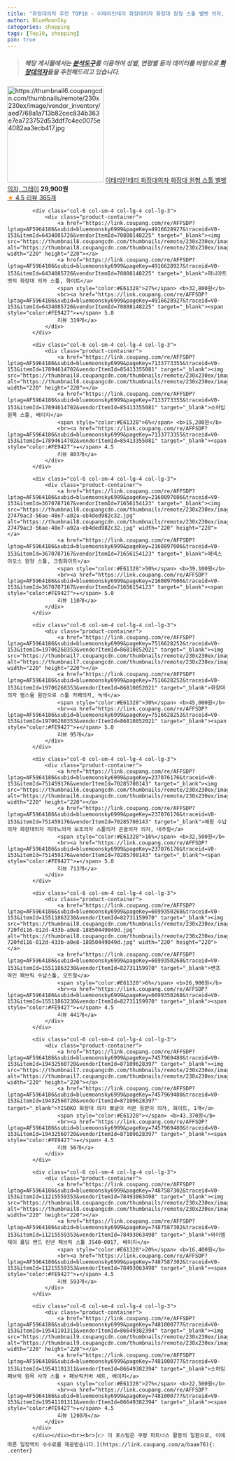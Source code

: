 ```yaml
---
title: "화장대의자 추천 TOP10 - 이태리인테리 화장대의자 화장대 원형 스툴 벨벳 의자, 그레이"
author: BlueMoonSky
categories: shopping
tags: [Top10, shopping]
pin: true
---
```


> ##### 해당 게시물에서는 [**분석도구**](https://itemscout.io/)를 이용하여 **성별**, **연령별** 등의 데이터를 바탕으로 [**화장대의자**](https://link.coupang.com/a/baae76)들을 추천해드리고 있습니다.
<div class="container"><div class="row">
            <div class="col-6 col-sm-4 col-lg-4 col-lg-3">
                <div class="product-container">
                    <a href="https://link.coupang.com/re/AFFSDP?lptag=AF5964186&subid=bluemoonsky6999&pageKey=7294366713&traceid=V0-153&itemId=18650895793&vendorItemId=85846471138" target="_blank"><img src="https://thumbnail6.coupangcdn.com/thumbnails/remote/230x230ex/image/vendor_inventory/aed7/68a1a713b82cec834b363e7ea723752d53ddf7c4ec0075e4082aa3ecb417.jpg" alt="https://thumbnail6.coupangcdn.com/thumbnails/remote/230x230ex/image/vendor_inventory/aed7/68a1a713b82cec834b363e7ea723752d53ddf7c4ec0075e4082aa3ecb417.jpg" width="220" height="220"></a>
                    <a href="https://link.coupang.com/re/AFFSDP?lptag=AF5964186&subid=bluemoonsky6999&pageKey=7294366713&traceid=V0-153&itemId=18650895793&vendorItemId=85846471138" target="_blank">이태리인테리 화장대의자 화장대 원형 스툴 벨벳 의자, 그레이</a>
                    <span style="color:#E61328"></span> <b>29,900원</b>
                    <br><a href="https://link.coupang.com/re/AFFSDP?lptag=AF5964186&subid=bluemoonsky6999&pageKey=7294366713&traceid=V0-153&itemId=18650895793&vendorItemId=85846471138" target="_blank"><span style="color:#FE9427">★</span> 4.5
                    리뷰 365개</a>
                </div>
            </div>
            
            <div class="col-6 col-sm-4 col-lg-4 col-lg-3">
                <div class="product-container">
                    <a href="https://link.coupang.com/re/AFFSDP?lptag=AF5964186&subid=bluemoonsky6999&pageKey=4916628927&traceid=V0-153&itemId=6434085726&vendorItemId=70808148225" target="_blank"><img src="https://thumbnail8.coupangcdn.com/thumbnails/remote/230x230ex/image/vendor_inventory/9b56/a5e23d8376d7a7396e147a0c3e69a232394f82b39042f2f04732b99220b2.jpg" alt="https://thumbnail8.coupangcdn.com/thumbnails/remote/230x230ex/image/vendor_inventory/9b56/a5e23d8376d7a7396e147a0c3e69a232394f82b39042f2f04732b99220b2.jpg" width="220" height="220"></a>
                    <a href="https://link.coupang.com/re/AFFSDP?lptag=AF5964186&subid=bluemoonsky6999&pageKey=4916628927&traceid=V0-153&itemId=6434085726&vendorItemId=70808148225" target="_blank">퍼니아트 엣지 화장대 의자 스툴, 화이트</a>
                    <span style="color:#E61328">27%</span> <b>32,800원</b>
                    <br><a href="https://link.coupang.com/re/AFFSDP?lptag=AF5964186&subid=bluemoonsky6999&pageKey=4916628927&traceid=V0-153&itemId=6434085726&vendorItemId=70808148225" target="_blank"><span style="color:#FE9427">★</span> 5.0
                    리뷰 319개</a>
                </div>
            </div>
            
            <div class="col-6 col-sm-4 col-lg-4 col-lg-3">
                <div class="product-container">
                    <a href="https://link.coupang.com/re/AFFSDP?lptag=AF5964186&subid=bluemoonsky6999&pageKey=7133773355&traceid=V0-153&itemId=17894614702&vendorItemId=85413355081" target="_blank"><img src="https://thumbnail8.coupangcdn.com/thumbnails/remote/230x230ex/image/vendor_inventory/75ea/dd2cabdfd3deec0340001e950a98d965ec09365836a39bf338ac3ac0a86e.jpg" alt="https://thumbnail8.coupangcdn.com/thumbnails/remote/230x230ex/image/vendor_inventory/75ea/dd2cabdfd3deec0340001e950a98d965ec09365836a39bf338ac3ac0a86e.jpg" width="220" height="220"></a>
                    <a href="https://link.coupang.com/re/AFFSDP?lptag=AF5964186&subid=bluemoonsky6999&pageKey=7133773355&traceid=V0-153&itemId=17894614702&vendorItemId=85413355081" target="_blank">소하임 원목 스툴, 베이지</a>
                    <span style="color:#E61328">6%</span> <b>15,200원</b>
                    <br><a href="https://link.coupang.com/re/AFFSDP?lptag=AF5964186&subid=bluemoonsky6999&pageKey=7133773355&traceid=V0-153&itemId=17894614702&vendorItemId=85413355081" target="_blank"><span style="color:#FE9427">★</span> 4.5
                    리뷰 803개</a>
                </div>
            </div>
            
            <div class="col-6 col-sm-4 col-lg-4 col-lg-3">
                <div class="product-container">
                    <a href="https://link.coupang.com/re/AFFSDP?lptag=AF5964186&subid=bluemoonsky6999&pageKey=2160897606&traceid=V0-153&itemId=3670787167&vendorItemId=71656154123" target="_blank"><img src="https://thumbnail8.coupangcdn.com/thumbnails/remote/230x230ex/image/retail/images/974993891720893-27479ac3-56ae-48e7-a02a-eb4ded982c32.jpg" alt="https://thumbnail8.coupangcdn.com/thumbnails/remote/230x230ex/image/retail/images/974993891720893-27479ac3-56ae-48e7-a02a-eb4ded982c32.jpg" width="220" height="220"></a>
                    <a href="https://link.coupang.com/re/AFFSDP?lptag=AF5964186&subid=bluemoonsky6999&pageKey=2160897606&traceid=V0-153&itemId=3670787167&vendorItemId=71656154123" target="_blank">에넥스 이오스 원형 스툴, 크림화이트</a>
                    <span style="color:#E61328">50%</span> <b>39,100원</b>
                    <br><a href="https://link.coupang.com/re/AFFSDP?lptag=AF5964186&subid=bluemoonsky6999&pageKey=2160897606&traceid=V0-153&itemId=3670787167&vendorItemId=71656154123" target="_blank"><span style="color:#FE9427">★</span> 5.0
                    리뷰 110개</a>
                </div>
            </div>
            
            <div class="col-6 col-sm-4 col-lg-4 col-lg-3">
                <div class="product-container">
                    <a href="https://link.coupang.com/re/AFFSDP?lptag=AF5964186&subid=bluemoonsky6999&pageKey=7516628252&traceid=V0-153&itemId=19706268353&vendorItemId=86810852021" target="_blank"><img src="https://thumbnail7.coupangcdn.com/thumbnails/remote/230x230ex/image/vendor_inventory/166f/06131d0008362db3e857612f37abeec04f9533592097871f7dfca77e97eb.jpeg" alt="https://thumbnail7.coupangcdn.com/thumbnails/remote/230x230ex/image/vendor_inventory/166f/06131d0008362db3e857612f37abeec04f9533592097871f7dfca77e97eb.jpeg" width="220" height="220"></a>
                    <a href="https://link.coupang.com/re/AFFSDP?lptag=AF5964186&subid=bluemoonsky6999&pageKey=7516628252&traceid=V0-153&itemId=19706268353&vendorItemId=86810852021" target="_blank">화장대의자 램스울 원단으로 스툴 카페의자, 녹색</a>
                    <span style="color:#E61328">30%</span> <b>45,000원</b>
                    <br><a href="https://link.coupang.com/re/AFFSDP?lptag=AF5964186&subid=bluemoonsky6999&pageKey=7516628252&traceid=V0-153&itemId=19706268353&vendorItemId=86810852021" target="_blank"><span style="color:#FE9427">★</span> 5.0
                    리뷰 95개</a>
                </div>
            </div>
            
            <div class="col-6 col-sm-4 col-lg-4 col-lg-3">
                <div class="product-container">
                    <a href="https://link.coupang.com/re/AFFSDP?lptag=AF5964186&subid=bluemoonsky6999&pageKey=237076176&traceid=V0-153&itemId=751459176&vendorItemId=70285708143" target="_blank"><img src="https://thumbnail6.coupangcdn.com/thumbnails/remote/230x230ex/image/vendor_inventory/c84e/9cbe2d78ffdb5c481a03e0f5a2c4d7b10af3b9da20ddc214f0b388f823b9.jpg" alt="https://thumbnail6.coupangcdn.com/thumbnails/remote/230x230ex/image/vendor_inventory/c84e/9cbe2d78ffdb5c481a03e0f5a2c4d7b10af3b9da20ddc214f0b388f823b9.jpg" width="220" height="220"></a>
                    <a href="https://link.coupang.com/re/AFFSDP?lptag=AF5964186&subid=bluemoonsky6999&pageKey=237076176&traceid=V0-153&itemId=751459176&vendorItemId=70285708143" target="_blank">예원 수납의자 화장대의자 피아노의자 보조의자 스툴의자 콘솔의자 의자, 네추럴</a>
                    <span style="color:#E61328">16%</span> <b>32,500원</b>
                    <br><a href="https://link.coupang.com/re/AFFSDP?lptag=AF5964186&subid=bluemoonsky6999&pageKey=237076176&traceid=V0-153&itemId=751459176&vendorItemId=70285708143" target="_blank"><span style="color:#FE9427">★</span> 5.0
                    리뷰 713개</a>
                </div>
            </div>
            
            <div class="col-6 col-sm-4 col-lg-4 col-lg-3">
                <div class="product-container">
                    <a href="https://link.coupang.com/re/AFFSDP?lptag=AF5964186&subid=bluemoonsky6999&pageKey=6699350268&traceid=V0-153&itemId=15511863230&vendorItemId=82731159970" target="_blank"><img src="https://thumbnail8.coupangcdn.com/thumbnails/remote/230x230ex/image/retail/images/5928486934044807-720fd116-012d-433b-a0e8-18850449049d.jpg" alt="https://thumbnail8.coupangcdn.com/thumbnails/remote/230x230ex/image/retail/images/5928486934044807-720fd116-012d-433b-a0e8-18850449049d.jpg" width="220" height="220"></a>
                    <a href="https://link.coupang.com/re/AFFSDP?lptag=AF5964186&subid=bluemoonsky6999&pageKey=6699350268&traceid=V0-153&itemId=15511863230&vendorItemId=82731159970" target="_blank">밴프 마인 패브릭 수납스툴, 오트밀</a>
                    <span style="color:#E61328">6%</span> <b>26,900원</b>
                    <br><a href="https://link.coupang.com/re/AFFSDP?lptag=AF5964186&subid=bluemoonsky6999&pageKey=6699350268&traceid=V0-153&itemId=15511863230&vendorItemId=82731159970" target="_blank"><span style="color:#FE9427">★</span> 4.5
                    리뷰 441개</a>
                </div>
            </div>
            
            <div class="col-6 col-sm-4 col-lg-4 col-lg-3">
                <div class="product-container">
                    <a href="https://link.coupang.com/re/AFFSDP?lptag=AF5964186&subid=bluemoonsky6999&pageKey=7457969480&traceid=V0-153&itemId=19432560720&vendorItemId=87109628397" target="_blank"><img src="https://thumbnail7.coupangcdn.com/thumbnails/remote/230x230ex/image/vendor_inventory/5618/a627ceb7efe1734117a96e8787cd2d79b7b856c164104d0f7407680216fa.jpg" alt="https://thumbnail7.coupangcdn.com/thumbnails/remote/230x230ex/image/vendor_inventory/5618/a627ceb7efe1734117a96e8787cd2d79b7b856c164104d0f7407680216fa.jpg" width="220" height="220"></a>
                    <a href="https://link.coupang.com/re/AFFSDP?lptag=AF5964186&subid=bluemoonsky6999&pageKey=7457969480&traceid=V0-153&itemId=19432560720&vendorItemId=87109628397" target="_blank">YISOKO 화장대 의자 뽀글이 리본 등받이 의자, 화이트, 1개</a>
                    <span style="color:#E61328"></span> <b>43,370원</b>
                    <br><a href="https://link.coupang.com/re/AFFSDP?lptag=AF5964186&subid=bluemoonsky6999&pageKey=7457969480&traceid=V0-153&itemId=19432560720&vendorItemId=87109628397" target="_blank"><span style="color:#FE9427">★</span> 4.5
                    리뷰 56개</a>
                </div>
            </div>
            
            <div class="col-6 col-sm-4 col-lg-4 col-lg-3">
                <div class="product-container">
                    <a href="https://link.coupang.com/re/AFFSDP?lptag=AF5964186&subid=bluemoonsky6999&pageKey=7487587302&traceid=V0-153&itemId=11215559353&vendorItemId=78493063498" target="_blank"><img src="https://thumbnail8.coupangcdn.com/thumbnails/remote/230x230ex/image/rs_quotation_api/9zgnrgsu/c0cc4f0e41864a0690ef4db9d4fd1601.png" alt="https://thumbnail8.coupangcdn.com/thumbnails/remote/230x230ex/image/rs_quotation_api/9zgnrgsu/c0cc4f0e41864a0690ef4db9d4fd1601.png" width="220" height="220"></a>
                    <a href="https://link.coupang.com/re/AFFSDP?lptag=AF5964186&subid=bluemoonsky6999&pageKey=7487587302&traceid=V0-153&itemId=11215559353&vendorItemId=78493063498" target="_blank">와이엠제이 폴딩 밴드 린넨 패브릭 스툴 JS40-0017, 베이지</a>
                    <span style="color:#E61328">20%</span> <b>16,400원</b>
                    <br><a href="https://link.coupang.com/re/AFFSDP?lptag=AF5964186&subid=bluemoonsky6999&pageKey=7487587302&traceid=V0-153&itemId=11215559353&vendorItemId=78493063498" target="_blank"><span style="color:#FE9427">★</span> 4.5
                    리뷰 593개</a>
                </div>
            </div>
            
            <div class="col-6 col-sm-4 col-lg-4 col-lg-3">
                <div class="product-container">
                    <a href="https://link.coupang.com/re/AFFSDP?lptag=AF5964186&subid=bluemoonsky6999&pageKey=7481000777&traceid=V0-153&itemId=19541101311&vendorItemId=86649382394" target="_blank"><img src="https://thumbnail9.coupangcdn.com/thumbnails/remote/230x230ex/image/rs_quotation_api/hnqpue6c/90b7dceb01384f1e9ea829dfcf04898e.jpg" alt="https://thumbnail9.coupangcdn.com/thumbnails/remote/230x230ex/image/rs_quotation_api/hnqpue6c/90b7dceb01384f1e9ea829dfcf04898e.jpg" width="220" height="220"></a>
                    <a href="https://link.coupang.com/re/AFFSDP?lptag=AF5964186&subid=bluemoonsky6999&pageKey=7481000777&traceid=V0-153&itemId=19541101311&vendorItemId=86649382394" target="_blank">소하임 패브릭 원목 사각 스툴 + 패브릭커버 세트, 베이지</a>
                    <span style="color:#E61328">27%</span> <b>22,500원</b>
                    <br><a href="https://link.coupang.com/re/AFFSDP?lptag=AF5964186&subid=bluemoonsky6999&pageKey=7481000777&traceid=V0-153&itemId=19541101311&vendorItemId=86649382394" target="_blank"><span style="color:#FE9427">★</span> 4.5
                    리뷰 1200개</a>
                </div>
            </div>
            </div></div><br><br>[👉 이 포스팅은 쿠팡 파트너스 활동의 일환으로, 이에 따른 일정액의 수수료를 제공받습니다.](https://link.coupang.com/a/baae76){: .center}